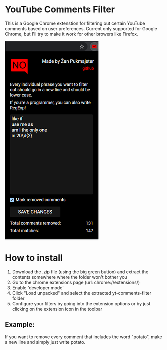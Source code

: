 # YouTube Comments Filter
This is a Google Chrome extenstion for filtering out certain YouTube comments based on user preferences.
Current only supported for Google Chrome, but I'll try to make it work for other browers like Firefox.

![Preview](/media/repo_preview.png)

# How to install
1. Download the .zip file (using the big green button) and extract the contents somewhere where the folder won't bother you
2. Go to the chrome extensions page (url: chrome://extensions/)
3. Enable 'developer mode'
4. Click "Load unpacked" and select the extracted yt-comments-filter folder
5. Configure your filters by going into the extension options or by just clicking on the extension icon in the toolbar

## Example:
If you want to remove every comment that includes the word "potato", make a new line and simply just write potato.
